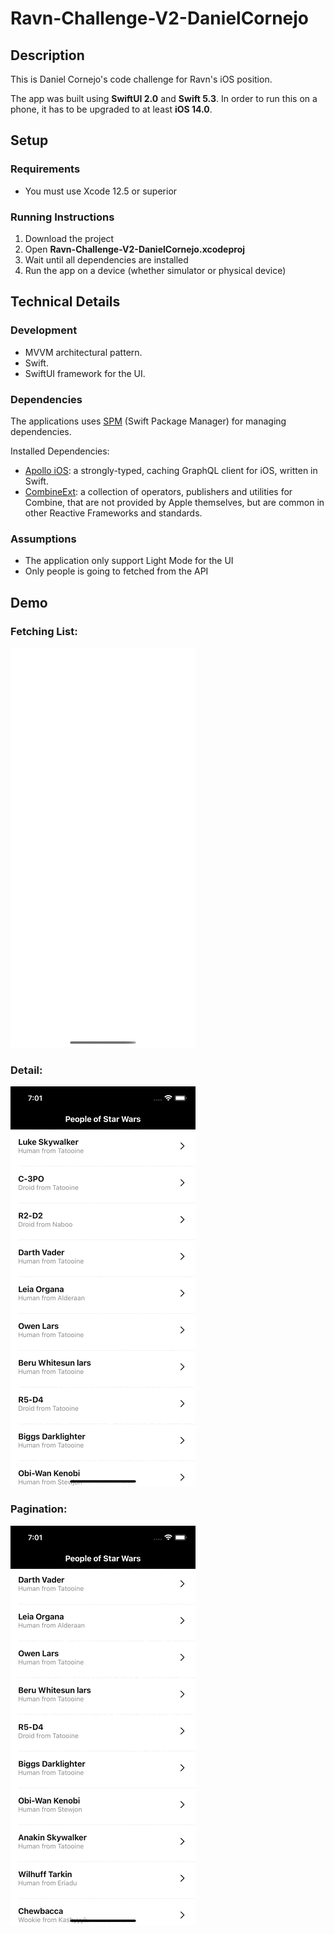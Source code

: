 # Ravn-Challenge-V2-DanielCornejo

## Description

This is Daniel Cornejo's code challenge for Ravn's iOS position.

The app was built using **SwiftUI 2.0** and **Swift 5.3**. In order to run this on a phone, it has to be upgraded to at least **iOS 14.0**.

## Setup

### Requirements

- You must use Xcode 12.5 or superior

### Running Instructions

1. Download the project
2. Open **Ravn-Challenge-V2-DanielCornejo.xcodeproj** 
3. Wait until all dependencies are installed 
4. Run the app on a device (whether simulator or physical device)

## Technical Details

### Development

- MVVM architectural pattern.
- Swift.
- SwiftUI framework for the UI.

### Dependencies

The applications uses [SPM](https://swift.org/package-manager/) (Swift Package Manager) for managing dependencies.

Installed Dependencies:

- [Apollo iOS](https://github.com/apollographql/apollo-ios): a strongly-typed, caching GraphQL client for iOS, written in Swift.
- [CombineExt](https://github.com/CombineCommunity/CombineExt): a collection of operators, publishers and utilities for Combine, that
are not provided by Apple themselves, but are common in other Reactive
Frameworks and standards.

### Assumptions

- The application only support Light Mode for the UI
- Only people is going to fetched from the API

## Demo

### Fetching List:

![](gifs/Simulator_Screen_Recording_-_iPhone_12_-_2021-07-05_at_19.07.26.gif)

### Detail:

![](gifs/Simulator_Screen_Recording_-_iPhone_12_-_2021-07-05_at_19.01.10.gif)

### Pagination:

![](gifs/Simulator_Screen_Recording_-_iPhone_12_-_2021-07-05_at_19.01.25.gif)